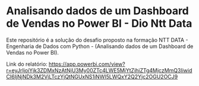 # Analisando dados de um Dashboard de Vendas no Power BI - Dio Ntt Data

Este repositório é a solução do desafio proposto na formação NTT DATA - Engenharia de Dados com Python - (Analisando dados de um Dashboard de Vendas no Power BI).

Link do relatório:
https://app.powerbi.com/view?r=eyJrIjoiYjk3ZDMxNzAtNjU3My00ZTc4LWE5MjYtZjhiZTg4MjczMmQ3IiwidCI6IjNjNDk3M2VjLTczYjQtNGUxNS1iNWI5LWQxY2Q2Yjc2OGU2OCJ9
